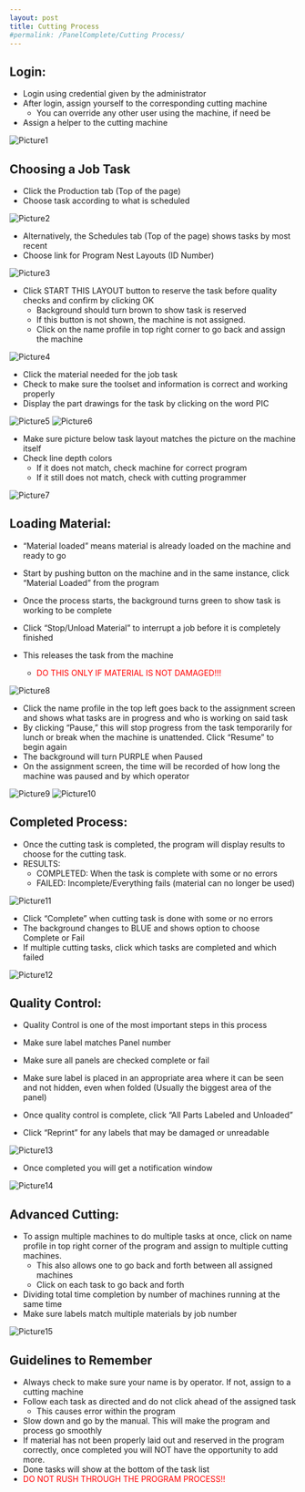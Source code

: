 ```yaml
---
layout: post
title: Cutting Process
#permalink: /PanelComplete/Cutting Process/
---
```


## Login:

- Login using credential given by the administrator
- After login, assign yourself to the corresponding cutting machine
    - You can override any other user using the machine, if need be
- Assign a helper to the cutting machine

![Picture1](images/Picture1.png)


## Choosing a Job Task

- Click the Production tab (Top of the page)
- Choose task according to what is scheduled

![Picture2](images/Picture2.png)

- Alternatively, the Schedules tab (Top of the page) shows tasks by most recent
- Choose link for Program Nest Layouts (ID Number)

![Picture3](images/Picture3.png)

- Click START THIS LAYOUT button to reserve the task before quality checks and confirm by clicking OK
    - Background should turn brown to show task is reserved
    - If this button is not shown, the machine is not assigned.
    - Click on the name profile in top right corner to go back and assign the machine

![Picture4](images/Picture4.png)

- Click the material needed for the job task
- Check to make sure the toolset and information is correct and working properly
- Display the part drawings for the task by clicking on the word PIC

![Picture5](images/Picture5.png)
![Picture6](images/Picture6.png)

- Make sure picture below task layout matches the picture on the machine itself
- Check line depth colors
    - If it does not match, check machine for correct program
    - If it still does not match, check with cutting programmer

![Picture7](images/Picture7.png)

## Loading Material:

- “Material loaded” means material is already loaded on the machine and ready to go
- Start by pushing button on the machine and in the same instance, click “Material Loaded” from the program
- Once the process starts, the background turns green to show task is working to be complete

- Click “Stop/Unload Material” to interrupt a job before it is completely finished
- This releases the task from the machine
    - <span style="color: red">DO THIS ONLY IF MATERIAL IS NOT DAMAGED!!!</span>

![Picture8](images/Picture8.png)

- Click the name profile in the top left goes back to the assignment screen and shows what tasks are in progress and who is working on said task
- By clicking “Pause,” this will stop progress from the task temporarily for lunch or break when the machine is unattended. Click “Resume” to begin again
- The background will turn PURPLE when Paused
- On the assignment screen, the time will be recorded of how long the machine was paused and by which operator

![Picture9](images/Picture9.png)
![Picture10](images/Picture10.png)

## Completed Process:

- Once the cutting task is completed, the program will display results to choose for the cutting task.
- RESULTS:
    - COMPLETED: When the task is complete with some or no errors
    - FAILED: Incomplete/Everything fails (material can no longer be used)

![Picture11](images/Picture11.png)

- Click “Complete” when cutting task is done with some or no errors
- The background changes to BLUE and shows option to choose Complete or Fail
- If multiple cutting tasks, click which tasks are completed and which failed

![Picture12](images/Picture12.png)

## Quality Control:

- Quality Control is one of the most important steps in this process
- Make sure label matches Panel number
- Make sure all panels are checked complete or fail
- Make sure label is placed in an appropriate area where it can be seen and not hidden, even when folded (Usually the biggest area of the panel)

- Once quality control is complete, click “All Parts Labeled and Unloaded”
- Click “Reprint” for any labels that may be damaged or unreadable


![Picture13](images/Picture13.png)

- Once completed you will get a notification window

![Picture14](images/Picture14.png)

## Advanced Cutting:

- To assign multiple machines to do multiple tasks at once, click on name profile in top right corner of the program and assign to multiple cutting machines.
    - This also allows one to go back and forth between all assigned machines
    - Click on each task to go back and forth
- Dividing total time completion by number of machines running at the same time
- Make sure labels match multiple materials by job number

![Picture15](images/Picture15.png)

## Guidelines to Remember

- Always check to make sure your name is by operator. If not, assign to a cutting machine
- Follow each task as directed and do not click ahead of the assigned task
    - This causes error within the program
- Slow down and go by the manual. This will make the program and process go smoothly
- If material has not been properly laid out and reserved in the program correctly, once completed you will NOT have the opportunity to add more.
- Done tasks will show at the bottom of the task list
- <span style="color: red">DO NOT RUSH THROUGH THE PROGRAM PROCESS!!</span>
